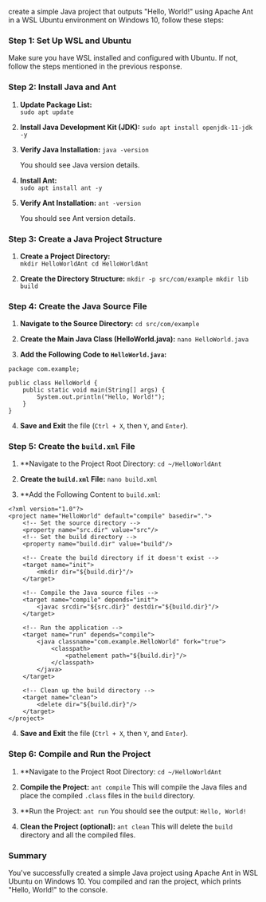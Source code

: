 create a simple Java project that outputs "Hello, World!" using Apache Ant in a WSL Ubuntu environment on Windows 10, follow these steps:
### Step 1: Set Up WSL and Ubuntu

Make sure you have WSL installed and configured with Ubuntu. If not, follow the steps mentioned in the previous response.

### Step 2: Install Java and Ant

1. **Update Package List:**    
    `sudo apt update`
    
2. **Install Java Development Kit (JDK):**
    `sudo apt install openjdk-11-jdk -y`
    
3. **Verify Java Installation:**
    `java -version`
    
    You should see Java version details.
4. **Install Ant:**    
    `sudo apt install ant -y`
    
5. **Verify Ant Installation:**
    `ant -version`
    
    You should see Ant version details.

### Step 3: Create a Java Project Structure

1. **Create a Project Directory:**    
    `mkdir HelloWorldAnt cd HelloWorldAnt`
    
2. **Create the Directory Structure:**
    `mkdir -p src/com/example mkdir lib build`
    

### Step 4: Create the Java Source File

1. **Navigate to the Source Directory:**
    `cd src/com/example`
    
2. **Create the Main Java Class (HelloWorld.java):**
    `nano HelloWorld.java`
    
3. **Add the Following Code to `HelloWorld.java`:**
```
package com.example;

public class HelloWorld {
    public static void main(String[] args) {
        System.out.println("Hello, World!");
    }
}

```
    
4. **Save and Exit** the file (`Ctrl + X`, then `Y`, and `Enter`).

### Step 5: Create the `build.xml` File

1. **Navigate to the Project Root Directory:
    `cd ~/HelloWorldAnt`
    
2. **Create the `build.xml` File:**
    `nano build.xml`
    
3. **Add the Following Content to `build.xml`:
```
<?xml version="1.0"?>
<project name="HelloWorld" default="compile" basedir=".">
    <!-- Set the source directory -->
    <property name="src.dir" value="src"/>
    <!-- Set the build directory -->
    <property name="build.dir" value="build"/>

    <!-- Create the build directory if it doesn't exist -->
    <target name="init">
        <mkdir dir="${build.dir}"/>
    </target>

    <!-- Compile the Java source files -->
    <target name="compile" depends="init">
        <javac srcdir="${src.dir}" destdir="${build.dir}"/>
    </target>

    <!-- Run the application -->
    <target name="run" depends="compile">
        <java classname="com.example.HelloWorld" fork="true">
            <classpath>
                <pathelement path="${build.dir}"/>
            </classpath>
        </java>
    </target>

    <!-- Clean up the build directory -->
    <target name="clean">
        <delete dir="${build.dir}"/>
    </target>
</project>
```
    
4. **Save and Exit** the file (`Ctrl + X`, then `Y`, and `Enter`).

### Step 6: Compile and Run the Project

1. **Navigate to the Project Root Directory:
    `cd ~/HelloWorldAnt`
    
2. **Compile the Project:**
    `ant compile`
    This will compile the Java files and place the compiled `.class` files in the `build` directory.
    
3. **Run the Project:
    `ant run`
    You should see the output:
    `Hello, World!`
    
4. **Clean the Project (optional):**
    `ant clean`
    This will delete the `build` directory and all the compiled files.
    

### Summary

You've successfully created a simple Java project using Apache Ant in WSL Ubuntu on Windows 10. You compiled and ran the project, which prints "Hello, World!" to the console.